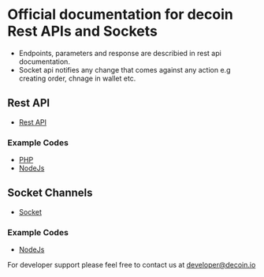 # Official documentation for decoin Rest APIs and Sockets

- Endpoints, parameters and response are describied in rest api documentation.
- Socket api notifies any change that comes against any action e.g creating order, chnage in wallet etc.

## Rest API

- [Rest API](rest-api.md)

### Example Codes
- [PHP](examples/restapi/php)
- [NodeJs](examples/restapi/nodejs)

## Socket Channels

- [Socket](socket-api.md)

### Example Codes

- [NodeJs](examples/socket/nodejs)



For developer support please feel free to contact us at [developer@decoin.io](mailto:developer@decoin.io)